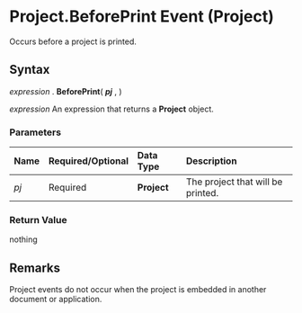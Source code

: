 
# Project.BeforePrint Event (Project)

Occurs before a project is printed.


## Syntax

 _expression_ . **BeforePrint**( **_pj_** , )

 _expression_ An expression that returns a **Project** object.


### Parameters



|**Name**|**Required/Optional**|**Data Type**|**Description**|
|:-----|:-----|:-----|:-----|
| _pj_|Required| **Project**|The project that will be printed.|

### Return Value

nothing


## Remarks

Project events do not occur when the project is embedded in another document or application. 

